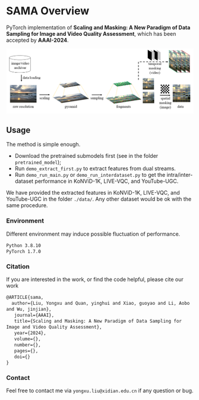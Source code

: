 # SAMA Overview

PyTorch implementation of **Scaling and Masking: A New Paradigm of Data Sampling for Image and Video Quality Assessment**, which has been accepted by **AAAI-2024**.

![](method.png)

## Usage

The method is simple enough. 

- Download the pretrained submodels first (see in the folder `pretrained_model`);
- Run `demo_extract_first.py` to extract features from dual streams. 
- Run `demo_run_main.py` or `demo_run_interdataset.py` to get the intra/inter-dataset performance in KoNViD-1K, LIVE-VQC, and YouTube-UGC. 

We have provided the extracted features in KoNViD-1K, LIVE-VQC, and YouTube-UGC in the folder `./data/`. Any other dataset would be ok with the same procedure.


### Environment
Different environment may induce possible fluctuation of performance.

```
Python 3.8.10
PyTorch 1.7.0
```


### Citation
If you are interested in the work, or find the code helpful, please cite our work
```
@ARTICLE{sama,  
  author={Liu, Yongxu and Quan, yinghui and Xiao, guoyao and Li, Aobo and Wu, jinjian},  
   journal={AAAI},   
   title={Scaling and Masking: A New Paradigm of Data Sampling for Image and Video Quality Assessment},   
   year={2024},  
   volume={},  
   number={},  
   pages={},  
   doi={}
}
```

### Contact

Feel free to contact me via `yongxu.liu@xidian.edu.cn` if any question or bug.
